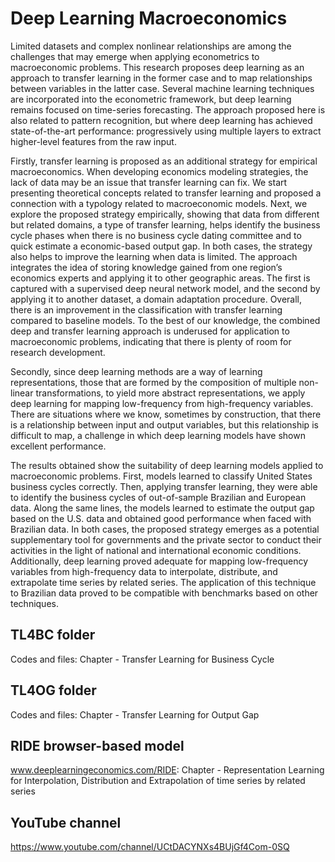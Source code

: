 # Deep Learning Macroeconomics

Limited datasets and complex nonlinear relationships are among the challenges that may emerge when applying econometrics to macroeconomic problems. This research proposes deep learning as an approach to transfer learning in the former case and to map relationships between variables in the latter case. Several machine learning techniques are incorporated into the econometric framework, but deep learning remains focused on time-series forecasting. The approach proposed here is also related to pattern recognition, but where deep learning has achieved state-of-the-art performance: progressively using multiple layers to extract higher-level features from the raw input.

Firstly, transfer learning is proposed as an additional strategy for empirical macroeconomics. When developing economics modeling strategies, the lack of data may be an issue that transfer learning can fix. We start presenting theoretical concepts related to transfer learning and proposed a connection with a typology related to macroeconomic models. Next, we explore the proposed strategy empirically, showing that data from different but related domains, a type of transfer learning, helps identify the business cycle phases when there is no business cycle dating committee and to quick estimate a economic-based output gap. In both cases, the strategy also helps to improve the learning when data is limited. The approach integrates the idea of storing knowledge gained from one region’s economics experts and applying it to other geographic areas. The first is captured with a supervised deep neural network model, and the second by applying it to another dataset, a domain adaptation procedure. Overall, there is an improvement in the classification with transfer learning compared to baseline models. To the best of our knowledge, the combined deep and transfer learning approach is underused for application to macroeconomic problems, indicating that there is plenty of room for research development.

Secondly, since deep learning methods are a way of learning representations, those that are formed by the composition of multiple non-linear transformations, to yield more abstract representations, we apply deep learning for mapping low-frequency from high-frequency variables. There are situations where we know, sometimes by construction, that there is a relationship between input and output variables, but this relationship is difficult to map, a challenge in which deep learning models have shown excellent performance.

The results obtained show the suitability of deep learning models applied to macroeconomic problems. First, models learned to classify United States business cycles correctly. Then, applying transfer learning, they were able to identify the business cycles of out-of-sample Brazilian and European data. Along the same lines, the models learned to estimate the output gap based on the U.S. data and obtained good performance when faced with Brazilian data. In both cases, the proposed strategy emerges as a potential supplementary tool for governments and the private sector to conduct their activities in the light of national and international economic conditions. Additionally, deep learning proved adequate for mapping low-frequency variables from high-frequency data to interpolate, distribute, and extrapolate time series by related series. The application of this technique to Brazilian data proved to be compatible with benchmarks based on other techniques.



## TL4BC folder
Codes and files: Chapter - Transfer Learning for Business Cycle

## TL4OG folder
Codes and files: Chapter - Transfer Learning for Output Gap 

## RIDE browser-based model 
www.deeplearningeconomics.com/RIDE: Chapter - Representation Learning for Interpolation, Distribution and Extrapolation of time series by related series

## YouTube channel
https://www.youtube.com/channel/UCtDACYNXs4BUjGf4Com-0SQ
